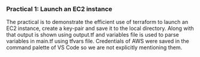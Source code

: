 ### Practical 1: Launch an EC2 instance

The practical is to demonstrate the efficient use of terraform to launch an EC2 instance, create a key-pair and save it to the local directory.
Along with that output is shown using output.tf and variables file is used to parse variables in main.tf using tfvars file.
Credentials of AWS were saved in the command palette of VS Code so we are not explicitly mentioning them.
